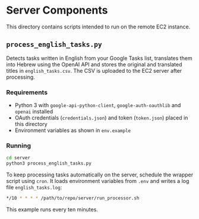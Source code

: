 # Server Components

This directory contains scripts intended to run on the remote EC2 instance.

## `process_english_tasks.py`

Detects tasks written in English from your Google Tasks list, translates them
into Hebrew using the OpenAI API and stores the original and translated titles
in `english_tasks.csv`. The CSV is uploaded to the EC2 server after processing.

### Requirements
- Python 3 with `google-api-python-client`, `google-auth-oauthlib` and
  `openai` installed
- OAuth credentials (`credentials.json`) and token (`token.json`) placed in this
  directory
- Environment variables as shown in `env.example`

### Running

```bash
cd server
python3 process_english_tasks.py
```

To keep processing tasks automatically on the server, schedule the wrapper
script using `cron`. It loads environment variables from `.env` and writes a
log file `english_tasks.log`:

```bash
*/10 * * * * /path/to/repo/server/run_processor.sh
```

This example runs every ten minutes.

